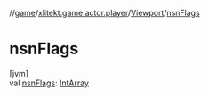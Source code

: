 //[game](../../../index.md)/[xlitekt.game.actor.player](../index.md)/[Viewport](index.md)/[nsnFlags](nsn-flags.md)

# nsnFlags

[jvm]\
val [nsnFlags](nsn-flags.md): [IntArray](https://kotlinlang.org/api/latest/jvm/stdlib/kotlin/-int-array/index.html)
